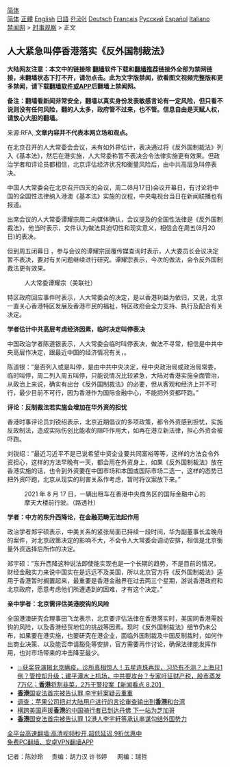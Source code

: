  <!-- 面包屑导航 --> <div class="breadcrumb"><!-- GTranslate: https://gtranslate.io/ -->  <div class="switcher notranslate">  <div class="selected">  <a href="#" onclick="return false;"> 简体</a>  </div>  <div class="option">  <a href="https://www.bannedbook.org" onclick="doGTranslate('zh-CN|zh-CN');jQuery('div.switcher div.selected a').html(jQuery(this).html());return false;" title="简体中文" class="nturl selected"> 简体</a>  <a href="https://www.bannedbook.org/zh-tw/" onclick="doGTranslate('zh-CN|zh-TW');jQuery('div.switcher div.selected a').html(jQuery(this).html());return false;" title="繁體中文" class="nturl"> 正體</a>  <a href="https://www.bannedbook.org/en/" onclick="doGTranslate('zh-CN|en');jQuery('div.switcher div.selected a').html(jQuery(this).html());return false;" title="English" class="nturl"> English</a>  <a href="https://www.bannedbook.org/ja/" onclick="doGTranslate('zh-CN|ja');jQuery('div.switcher div.selected a').html(jQuery(this).html());return false;" title="日本語" class="nturl"> 日語</a>  <a href="https://www.bannedbook.org/ko/" onclick="doGTranslate('zh-CN|ko');jQuery('div.switcher div.selected a').html(jQuery(this).html());return false;" title="한국어" class="nturl"> 한국어</a>  <a href="https://www.bannedbook.org/de/" onclick="doGTranslate('zh-CN|de');jQuery('div.switcher div.selected a').html(jQuery(this).html());return false;" title="Deutsch" class="nturl"> Deutsch</a>  <a href="https://www.bannedbook.org/fr/" onclick="doGTranslate('zh-CN|fr');jQuery('div.switcher div.selected a').html(jQuery(this).html());return false;" title="Français" class="nturl"> Français</a>  <a href="https://www.bannedbook.org/ru/" onclick="doGTranslate('zh-CN|ru');jQuery('div.switcher div.selected a').html(jQuery(this).html());return false;" title="Русский" class="nturl"> Русский</a>  <a href="https://www.bannedbook.org/es/" onclick="doGTranslate('zh-CN|es');jQuery('div.switcher div.selected a').html(jQuery(this).html());return false;" title="Español" class="nturl"> Español</a>  <a href="https://www.bannedbook.org/it/" onclick="doGTranslate('zh-CN|it');jQuery('div.switcher div.selected a').html(jQuery(this).html());return false;" title="Italiano" class="nturl"> Italiano</a>  </div>  </div>      <div class='breadcrumb-sub'><!-- Breadcrumb NavXT 6.3.0 --> <a href="https://www.bannedbook.org/" class="home">禁闻网</a> &gt; <a href="https://www.bannedbook.org/bnews/ssgc/" class="category">时事观察</a> &gt; 正文</div></div><h2>人大紧急叫停香港落实《反外国制裁法》</h2> <p class="notice"><b>大陆网友注意：本文中的链接除 <a href="https://github.com/bannedbook/fanqiang" >翻墙</a>软件下载和<a href="https://github.com/killgcd/justmysocks/blob/master/README.md">翻墙推荐</a>链接外全部为禁网链接，未翻墙状态下打不开，请勿点击。此为文字版禁闻，欲看图文视频完整版和更多禁闻，请下载<a href="https://github.com/bannedbook/fanqiang">翻墙软件或APP</a>后翻墙上禁闻网。</p><p>备注：翻墙看新闻非常安全，翻墙以真实身份发表敏感言论有一定风险，但只看不说则没有任何风险，翻的人太多，政府管不过来，也不管。信息自由是天赋人权，请放心大胆的翻墙。</b></p>  <div class="entry"> <p>来源:RFA, <strong>文章内容并不代表本网立场和观点。</strong></p> <p>             </p> <p>&#22312;&#21271;&#20140;&#21484;&#24320;&#30340;&#20154;&#22823;&#24120;&#22996;&#20250;&#20250;&#35758;&#65292;&#26410;&#26377;&#22914;&#22806;&#30028;&#20272;&#35745;&#65292;&#34920;&#20915;&#36890;&#36807;&#23558;&#12298;&#21453;&#22806;&#22269;&#21046;&#35009;&#27861;&#12299;&#21015;&#20837;&#12298;&#22522;&#26412;&#27861;&#12299;&#65292;&#28982;&#21518;&#22312;&#28207;&#23454;&#26045;&#65292;&#20154;&#22823;&#24120;&#22996;&#31216;&#26242;&#19981;&#34920;&#20915;&#20250;&#20196;&#27861;&#24459;&#23454;&#26045;&#26356;&#26377;&#25928;&#26524;&#12290;&#20294;&#25919;&#27835;&#23398;&#32773;&#21644;&#35780;&#35770;&#21592;&#37117;&#30456;&#20449;&#65292;&#21271;&#20140;&#35780;&#20272;&#32463;&#27982;&#29366;&#20917;&#21644;&#34913;&#37327;&#39118;&#38505;&#21518;&#65292;&#30001;&#20013;&#20849;&#39640;&#23618;&#24613;&#21483;&#20572;&#34920;&#20915;&#12290;</p> <p>&#20013;&#22269;&#20154;&#22823;&#24120;&#22996;&#20250;&#22312;&#21271;&#20140;&#21484;&#24320;&#22235;&#22825;&#30340;&#20250;&#35758;&#65292;&#21608;&#20108;(8&#26376;17&#26085;)&#20250;&#35758;&#24320;&#24149;&#26085;&#65292;&#26377;&#35752;&#35770;&#23558;&#20013;&#22269;&#30340;&#20840;&#22269;&#24615;&#27861;&#24459;&#32435;&#20837;&#28207;&#28595;&#12298;&#22522;&#26412;&#27861;&#12299;&#23454;&#26045;&#30340;&#35758;&#31243;&#65292;&#20013;&#22830;&#30005;&#35270;&#21488;&#24403;&#26085;&#22312;&#26032;&#38395;&#32852;&#25773;&#20063;&#26377;&#25253;&#36947;&#12290;</p> <p>&#20986;&#24109;&#20250;&#35758;&#30340;&#20154;&#22823;&#24120;&#22996;&#35885;&#32768;&#23447;&#21608;&#20108;&#21521;&#23186;&#20307;&#30830;&#35748;&#65292;&#20250;&#35758;&#25552;&#21450;&#30340;&#20840;&#22269;&#24615;&#27861;&#24459;&#26159;&#12298;&#21453;&#22806;&#22269;&#21046;&#35009;&#27861;&#12299;&#65292;&#20182;&#24403;&#26102;&#34920;&#31034;&#65292;&#25991;&#20214;&#35748;&#20026;&#20570;&#27861;&#20855;&#36843;&#20999;&#24615;&#21644;&#29616;&#23454;&#24847;&#20041;&#65292;&#30456;&#20449;&#20250;&#22312;&#21608;&#20116;(8&#26376;20&#26085;)&#30340;&#34920;&#20915;&#12290;</p>  <p>&#20294;&#21040;&#21608;&#20116;&#38381;&#24149;&#26085; &#65292;&#21442;&#19982;&#20250;&#35758;&#30340;&#35885;&#32768;&#23447;&#22238;&#35206;&#20256;&#23186;&#26597;&#35810;&#26102;&#34920;&#31034;&#65292;&#20154;&#22823;&#22996;&#21592;&#38271;&#20250;&#35758;&#20915;&#23450;&#26242;&#19981;&#34920;&#20915;&#65292;&#35201;&#23545;&#26377;&#20851;&#38382;&#39064;&#32487;&#32493;&#36827;&#34892;&#30740;&#31350;&#12290;&#35885;&#32768;&#23447;&#34920;&#31034;&#65292;&#20170;&#27425;&#30340;&#20570;&#27861;&#65292;&#20250;&#20196;&#21453;&#22806;&#22269;&#21046;&#35009;&#27861;&#26356;&#26377;&#25928;&#26524;&#12290;</p> <p><figure> <figcaption>&#20154;&#22823;&#24120;&#22996;&#35885;&#32768;&#23447;&#65288;&#32654;&#32852;&#31038;&#65289;</figcaption></figure> </p> <p>&#29305;&#21306;&#25919;&#24220;&#22238;&#24212;&#20107;&#20214;&#26102;&#34920;&#31034;&#65292;&#20154;&#22823;&#24120;&#22996;&#20250;&#30340;&#20915;&#23450;&#65292;&#26159;&#20197;&#39321;&#28207;&#21033;&#30410;&#20026;&#20381;&#24402;&#65292;&#21448;&#35828;&#65292;&#21271;&#20140;&#19968;&#30452;&#20851;&#24515;&#39321;&#28207;&#29305;&#21306;&#21457;&#23637;&#21450;&#39321;&#28207;&#24066;&#27665;&#30340;&#31119;&#31049;&#65292;&#29305;&#21306;&#25919;&#24220;&#20250;&#20840;&#21147;&#25903;&#25345;&#12289;&#25191;&#34892;&#21450;&#37197;&#21512;&#26377;&#20851;&#20915;&#23450;&#12290;</p> <p><strong>&#23398;&#32773;&#20272;&#35745;&#20013;&#20849;&#39640;&#23618;&#32771;&#34385;&#32463;&#27982;&#22240;&#32032;&#65292;&#20020;&#26102;&#20915;&#23450;&#21483;&#20572;&#34920;&#20915;</strong></p> <p>&#20013;&#22269;&#25919;&#27835;&#23398;&#32773;&#38472;&#36947;&#38134;&#34920;&#31034;&#65292;&#20154;&#22823;&#24120;&#22996;&#20250;&#20020;&#26102;&#21483;&#20572;&#34920;&#20915;&#65292;&#20570;&#27861;&#19981;&#23547;&#24120;&#65292;&#30456;&#20449;&#26159;&#20013;&#20849;&#20013;&#22830;&#39640;&#23618;&#20316;&#20915;&#23450;&#65292;&#36319;&#26368;&#36817;&#20013;&#22269;&#30340;&#32463;&#27982;&#24773;&#20917;&#26377;&#20851;&#65292;&#12290;</p>  <p>&#38472;&#36947;&#38134;&#65306;&#8221;&#26159;&#21542;&#21015;&#20837;&#25110;&#26159;&#21483;&#20572;&#65292;&#26159;&#30001;&#20013;&#20849;&#20013;&#22830;&#20915;&#23450;&#65292;&#32463;&#20013;&#22830;&#25919;&#27835;&#23616;&#25110;&#25919;&#27835;&#23616;&#24120;&#22996;&#65292;&#20020;&#26102;&#21483;&#20572;&#65292;&#21608;&#20108;&#21015;&#20837;&#21608;&#20116;&#21483;&#20572;&#65292;&#21482;&#33021;&#35828;&#24773;&#20917;&#27604;&#36739;&#32039;&#24613;&#65292;&#22823;&#38470;&#23545;&#39321;&#28207;&#23454;&#26045;&#20840;&#38754;&#31649;&#27835;&#65292;&#20174;&#25919;&#27835;&#19978;&#26469;&#35828;&#65292;&#30830;&#23454;&#26377;&#20986;&#21488;&#12298;&#21453;&#22806;&#22269;&#21046;&#35009;&#27861;&#12299;&#30340;&#24517;&#35201;&#65292;&#20294;&#20174;&#23458;&#35266;&#21644;&#32463;&#27982;&#19978;&#24182;&#19981;&#21487;&#34892;&#65292;&#26368;&#23569;&#30446;&#21069;&#19981;&#21487;&#34892;&#65292;&#22240;&#20026;&#39321;&#28207;&#20316;&#20026;&#22269;&#38469;&#37329;&#34701;&#20013;&#24515;&#65292;&#19981;&#33021;&#25226;&#22806;&#36164;&#37117;&#21523;&#36305;&#12290;&#8221;</p> <p><strong>&#35780;&#35770;&#65306;&#21453;&#21046;&#35009;&#27861;&#33509;&#23454;&#26045;&#20250;&#22686;&#21152;&#22312;&#21326;&#22806;&#36164;&#30340;&#25285;&#24551;</strong></p> <p>&#39321;&#28207;&#26102;&#20107;&#35780;&#35770;&#21592;&#21016;&#38160;&#32461;&#34920;&#31034;&#65292;&#21271;&#20140;&#36817;&#26399;&#20513;&#35758;&#30340;&#22810;&#39033;&#25919;&#31574;&#65292;&#37117;&#20196;&#22806;&#36164;&#24863;&#21040;&#25285;&#24551;&#65292;&#23454;&#26045;&#21453;&#25919;&#21046;&#27861;&#65292;&#36896;&#25104;&#23454;&#38469;&#20260;&#21019;&#27604;&#33021;&#25910;&#30340;&#38459;&#21523;&#20316;&#29992;&#22823;&#65292;&#22914;&#20877;&#22312;&#28207;&#31435;&#26032;&#27861;&#24459;&#65292;&#25285;&#24515;&#22806;&#36164;&#20250;&#34987;&#21523;&#36305;&#12290;</p> <p>&#21016;&#38160;&#32461;&#65306;&#8221;&#26368;&#36817;&#20064;&#36817;&#24179;&#19981;&#26159;&#24050;&#35828;&#24076;&#26395;&#20013;&#36164;&#20225;&#19994;&#35201;&#20849;&#21516;&#23500;&#35029;&#31561;&#31561;&#65292;&#36825;&#26679;&#30340;&#26041;&#27861;&#20250;&#20196;&#22806;&#36164;&#25285;&#24515;&#65292;&#36825;&#26679;&#30340;&#26041;&#27861;&#26089;&#26202;&#26377;&#19968;&#22825;&#65292;&#37117;&#20250;&#29992;&#22312;&#22806;&#36164;&#36523;&#19978;&#65292;&#22914;&#26524;&#12298;&#21453;&#22806;&#22269;&#21046;&#35009;&#27861;&#12299;&#25918;&#22312;&#39321;&#28207;&#23454;&#26045;&#30340;&#35805;&#65292;&#20063;&#20196;&#21040;&#22806;&#36164;&#35201;&#22312;&#20013;&#22269;&#24066;&#22330;&#21644;&#26412;&#22269;&#25110;&#22269;&#38469;&#24066;&#22330;&#20108;&#36873;&#19968;&#65292;&#36825;&#26679;&#30340;&#24577;&#21183;&#24050;&#25226;&#22806;&#36164;&#21523;&#36305;&#65292;&#21271;&#20140;&#20174;&#29616;&#23454;&#30340;&#21033;&#23475;&#20851;&#31995;&#20316;&#32771;&#34385;&#65292;&#26242;&#26102;&#23558;&#35758;&#26696;&#25918;&#19979;&#26469;&#12290;&#8221;</p> <p><figure> <figcaption>2021 &#24180; 8 &#26376; 17 &#26085;&#65292;&#19968;&#36742;&#20986;&#31199;&#36710;&#22312;&#39321;&#28207;&#20013;&#22830;&#21830;&#21153;&#21306;&#30340;&#22269;&#38469;&#37329;&#34701;&#20013;&#24515;&#30340;&#25705;&#22825;&#22823;&#27004;&#21069;&#34892;&#39542;&#12290;&#65288;&#36335;&#36879;&#31038;&#65289;</figcaption></figure> </p>  <p><strong>&#23398;&#32773;&#65306;&#20013;&#26041;&#30340;&#19996;&#21319;&#35199;&#38477;&#35770;&#65292;&#22312;&#37329;&#34701;&#33539;&#30068;&#26080;&#27861;&#36215;&#20316;&#29992;</strong></p> <p>&#25919;&#27835;&#23398;&#32773;&#37073;&#23431;&#30805;&#34920;&#31034;&#65292;&#20013;&#32654;&#20851;&#31995;&#30340;&#32039;&#24352;&#23616;&#38754;&#24050;&#25345;&#32493;&#19968;&#27573;&#26102;&#38388;&#65292;&#21326;&#20026;&#21103;&#33891;&#20107;&#38271;&#23391;&#26202;&#33311;&#30340;&#26696;&#20214;&#65292;&#23545;&#21271;&#20140;&#25919;&#31574;&#20915;&#23450;&#30340;&#24433;&#21709;&#19981;&#22823;&#65292;&#19981;&#20250;&#20196;&#20154;&#22823;&#24120;&#22996;&#20250;&#35843;&#21160;&#23433;&#25490;&#65292;&#30456;&#20449;&#26159;&#21271;&#20140;&#34913;&#37327;&#22806;&#36164;&#36873;&#25321;&#21518;&#25152;&#20316;&#30340;&#20915;&#23450;&#12290;</p> <p>&#37073;&#23431;&#30805;&#65306;&#8221;&#19996;&#21319;&#35199;&#38477;&#36825;&#31181;&#35828;&#27861;&#21363;&#20351;&#33021;&#23454;&#29616;&#20063;&#26159;&#19968;&#20010;&#38271;&#26399;&#30340;&#36235;&#21183;&#65292;&#19981;&#26159;&#30446;&#21069;&#30340;&#24773;&#20917;&#65292;&#36130;&#32463;&#37329;&#34701;&#23454;&#21147;&#26469;&#35828;&#20013;&#22269;&#23454;&#22312;&#26159;&#36828;&#36828;&#19981;&#21450;&#32654;&#22269;&#65292;&#25152;&#20197;&#21271;&#20140;&#23448;&#26041;&#23558;&#12298;&#21453;&#22806;&#22269;&#21046;&#35009;&#27861;&#12299;&#36866;&#29992;&#20110;&#39321;&#28207;&#26242;&#26102;&#25601;&#32622;&#36215;&#26469;&#65292;&#26368;&#37325;&#35201;&#26159;&#39321;&#28207;&#37329;&#34701;&#30028;&#22312;&#36807;&#21435;&#20004;&#19977;&#20010;&#26143;&#26399;&#65292;&#28216;&#35828;&#39321;&#28207;&#25919;&#24220;&#21644;&#21271;&#20140;&#25919;&#24220;&#65292;&#24895;&#24847;&#32771;&#34385;&#20182;&#20204;&#25152;&#36973;&#36935;&#21040;&#30340;&#22256;&#38590;&#65292;&#25165;&#26377;&#36825;&#20010;&#20915;&#23450;&#12290;&#8221;</p> <p><strong>&#20146;&#20013;&#23398;&#32773;&#65306;&#21271;&#20140;&#38656;&#35780;&#20272;&#32654;&#28207;&#33073;&#38057;&#30340;&#39118;&#38505;</strong></p> <p>&#20840;&#22269;&#28207;&#28595;&#30740;&#31350;&#20250;&#29702;&#20107;&#30000;&#39134;&#40857;&#34920;&#31034;&#65292;&#21271;&#20140;&#35201;&#35780;&#20272;&#27861;&#24459;&#22312;&#39321;&#28207;&#33853;&#23454;&#26102;&#65292;&#32654;&#22269;&#21516;&#39321;&#28207;&#38656;&#33073;&#38057;&#30340;&#39118;&#38505;&#65292;&#20197;&#21450;&#39321;&#28207;&#32463;&#36152;&#22320;&#20301;&#30340;&#25361;&#25112;&#31561;&#22240;&#32032;&#12290;&#29616;&#26102;&#12298;&#21453;&#22806;&#22269;&#21046;&#35009;&#27861;&#12299;&#32454;&#33410;&#20173;&#26410;&#20844;&#24067;&#65292;&#22914;&#26524;&#35201;&#22312;&#28207;&#23454;&#26045;&#65292;&#20063;&#35201;&#30740;&#31350;&#22312;&#28207;&#20225;&#19994;&#65292;&#38754;&#20020;&#22806;&#22269;&#21046;&#35009;&#21450;&#20013;&#22269;&#21453;&#21046;&#35009;&#26102;&#65292;&#22914;&#20309;&#20316;&#20986;&#21830;&#19994;&#20915;&#31574;&#12289;&#20197;&#21450;&#33021;&#21542;&#30003;&#35831;&#35905;&#20813;&#31561;&#23433;&#25490;&#65292;&#23448;&#26041;&#38656;&#35201;&#20877;&#20316;&#35752;&#35770;&#65292;&#30830;&#20445;&#27861;&#24459;&#33021;&#21457;&#25381;&#20316;&#29992;&#65292;&#20063;&#23545;&#24066;&#22330;&#24102;&#26469;&#30340;&#20914;&#20987;&#38477;&#33267;&#26368;&#23569;&#12290;</p>  <ul class='op-related-articles' title='相关阅读'> <li><a href='https://www.bannedbook.org/bnews/bannedvideo/20210820/1609619.html' target='_blank'>💥获奖导演揭北京瞒疫，诊所真相惊人！五星连珠再现，习恐有不测？上海只1例？管控却升级；建平潭水上机场，中共要攻台？专家吁征财产税，股市蒸发7万亿；<b>香港</b>将割韭菜，2万干警投案【新闻看点‭ ‬8.20】</a></li> <li><a href='https://www.bannedbook.org/bnews/comments/20210820/1609545.html' target='_blank'><b>香港</b>国安法首宗被告认罪 李宇轩案疑云重重</a></li> <li><a href='https://www.bannedbook.org/bnews/headline/20210820/1609519.html' target='_blank'>调查：苹果公司把对大陆用户进行的言论审查输出到<b>香港</b>和台湾</a></li> <li><a href='https://www.bannedbook.org/bnews/headline/20210820/1609483.html' target='_blank'>横跨美国声援<b>香港</b>的中国骑行者已到达丹佛 下一站为芝加哥</a></li> <li><a href='https://www.bannedbook.org/bnews/cnnews/hknews/20210820/1609463.html' target='_blank'><b>香港</b>国安法首宗被告认罪 12港人李宇轩等承认串谋勾结外国势力</a></li> </ul> <p class="texttj"> <a href="https://github.com/bannedbook/fanqiang/wiki/V2ray%E6%9C%BA%E5%9C%BA" target="_blank">全平台高速翻墙:高清视频秒开,超低延迟,9折优惠中</a><br/> <a href="https://github.com/bannedbook/fanqiang/wiki/%E7%A6%81%E9%97%BB%E7%BD%91%E5%AE%89%E5%8D%93%E7%BF%BB%E5%A2%99%E6%96%B0%E9%97%BBAPP" target="_blank">免费PC翻墙、安卓VPN翻墙APP</a></p><p>&#35760;&#32773;&#65306;&#38472;&#22937;&#29618;&#160;&#160;&#160;&#160; &#36131;&#32534;&#65306;&#32993;&#21147;&#27721; &#35768;&#20070;&#23159;&#160;&#160;&#160;&#160;&#160; &#32593;&#32534;&#65306;&#29790;&#21746;</p><a name='sharetosocial'></a>  <div style="margin-bottom:5px;padding-bottom:5px;clear:both"> <div id="archive-pix-1" class="banner-ads"> <!-- AuctionX Display platform tag START --> <div id="26318x728x90x621x_ADSLOT2" clicktrack="%%CLICK_URL_ESC%%"></div> <!-- AuctionX Display platform tag END --> </div> <div id="archive-pix-2" class="banner-ads"> <!-- AuctionX Display platform tag START --> <div id="26315x300x250x621x_ADSLOT2" clicktrack="%%CLICK_URL_ESC%%"></div> <!-- AuctionX Display platform tag END --> </div> </div>  <div id="archive-pix-1" class="banner-ads"> <!-- AuctionX Display platform tag START --> <div id="26318x728x90x621x_ADSLOT3" clicktrack="%%CLICK_URL_ESC%%"></div> <!-- AuctionX Display platform tag END --> </div> </div><!--END ENTRY--> 